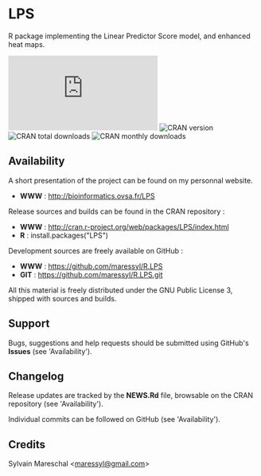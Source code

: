 LPS
===

R package implementing the Linear Predictor Score model, and enhanced heat maps.

![Github version](https://bioinformatics.ovsa.fr/badge.php?package=LPS)
![CRAN version](https://www.r-pkg.org/badges/version-ago/LPS)
![CRAN total downloads](https://cranlogs.r-pkg.org/badges/grand-total/LPS)
![CRAN monthly downloads](https://cranlogs.r-pkg.org/badges/LPS)


Availability
------------

A short presentation of the project can be found on my personnal website.

* **WWW** : http://bioinformatics.ovsa.fr/LPS

Release sources and builds can be found in the CRAN repository :

* **WWW** : http://cran.r-project.org/web/packages/LPS/index.html
* **R**   : install.packages("LPS")

Development sources are freely available on GitHub :

* **WWW** : https://github.com/maressyl/R.LPS
* **GIT** : https://github.com/maressyl/R.LPS.git

All this material is freely distributed under the GNU Public License 3, shipped with sources and builds.


Support
-------

Bugs, suggestions and help requests should be submitted using GitHub's **Issues** (see 'Availability').


Changelog
---------

Release updates are tracked by the **NEWS.Rd** file, browsable on the CRAN repository (see 'Availability').

Individual commits can be followed on GitHub (see 'Availability').


Credits
---------

Sylvain Mareschal <<maressyl@gmail.com>>

